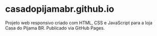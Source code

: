 # casadopijamabr.github.io
Projeto web responsivo criado com HTML, CSS e JavaScript para a loja Casa do Pijama BR. Publicado via GitHub Pages.
